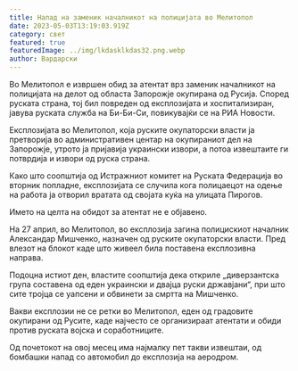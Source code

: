 ```yaml
---
title: Напад на заменик началникот на полицијата во Мелитопол
date: 2023-05-03T13:19:03.919Z
category: свет
featured: true
featuredImage: ../img/lkdasklkdas32.png.webp
author: Вардарски
---
```


Во Мелитопол е извршен обид за атентат врз заменик началникот на полицијата на делот од областа Запорожје окупирана од Русија. Според руската страна, тој бил повреден од експлозијата и хоспитализиран, јавува руската служба на Би-Би-Си, повикувајќи се на РИА Новости.

Експлозијата во Мелитопол, која руските окупаторски власти ја претворија во административен центар на окупираниот дел на Запорожје, утрото ја пријавија украински извори, а потоа извештаите ги потврдија и извори од руска страна.

Како што соопштија од Истражниот комитет на Руската Федерација во вторник попладне, експлозијата се случила кога полицаецот на одење на работа ја отворил вратата од својата куќа на улицата Пирогов.

Името на целта на обидот за атентат не е објавено.

На 27 април, во Мелитопол, во експлозија загина полицискиот началник Александар Мишченко, назначен од руските окупаторски власти. Пред влезот на блокот каде што живеел била поставена експлозивна направа.

Подоцна истиот ден, властите соопштија дека откриле „диверзантска група составена од еден украински и двајца руски државјани“, при што сите тројца се уапсени и обвинети за смртта на Мишченко.

Вакви експлозии не се ретки во Мелитопол, еден од градовите окупирани од Русите, каде најчесто се организираат атентати и обиди против руската војска и соработниците.

Од почетокот на овој месец има најмалку пет такви извештаи, од бомбашки напад со автомобил до експлозија на аеродром.

<script async src="https://telegram.org/js/telegram-widget.js?22" data-telegram-post="rian_ru/201466" data-width="100%"></script>
